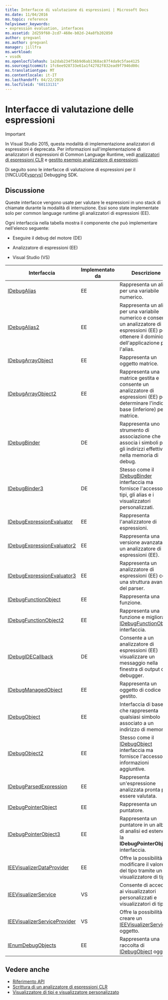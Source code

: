 ```yaml
---
title: Interfacce di valutazione di espressioni | Microsoft Docs
ms.date: 11/04/2016
ms.topic: reference
helpviewer_keywords:
- expression evaluation, interfaces
ms.assetid: 2d259f60-2cd7-460e-b02d-24a8fb202850
author: gregvanl
ms.author: gregvanl
manager: jillfra
ms.workload:
- vssdk
ms.openlocfilehash: 1a2dab234f56b9d6ab1368ac87f4da9c5fae4125
ms.sourcegitcommit: 1fc6ee928733e61a1f42782f832ead9f7946d00c
ms.translationtype: MT
ms.contentlocale: it-IT
ms.lasthandoff: 04/22/2019
ms.locfileid: "60113131"
---
```

# <a name="expression-evaluation-interfaces"></a>Interfacce di valutazione delle espressioni
> [!IMPORTANT]
>  In Visual Studio 2015, questa modalità di implementazione analizzatori di espressioni è deprecata. Per informazioni sull'implementazione di analizzatori di espressioni di Common Language Runtime, vedi [analizzatori di espressioni CLR](https://github.com/Microsoft/ConcordExtensibilitySamples/wiki/CLR-Expression-Evaluators) e [gestito esempio analizzatore di espressioni](https://github.com/Microsoft/ConcordExtensibilitySamples/wiki/Managed-Expression-Evaluator-Sample).

 Di seguito sono le interfacce di valutazione di espressioni per il [!INCLUDE[vsprvs](../../../code-quality/includes/vsprvs_md.md)] Debugging SDK.

## <a name="discussion"></a>Discussione
 Queste interfacce vengono usate per valutare le espressioni in uno stack di chiamate durante la modalità di interruzione. Essi sono state implementate solo per common language runtime gli analizzatori di espressioni (EE).

 Ogni interfaccia nella tabella mostra il componente che può implementare nell'elenco seguente:

- Eseguire il debug del motore (DE)

- Analizzatore di espressioni (EE)

- Visual Studio (VS)

|Interfaccia|Implementato da|Descrizione|
|---------------|--------------------|-----------------|
|[IDebugAlias](../../../extensibility/debugger/reference/idebugalias.md)|EE|Rappresenta un alias per una variabile numerico.|
|[IDebugAlias2](../../../extensibility/debugger/reference/idebugalias2.md)|EE|Rappresenta un alias per una variabile numerico e consente un analizzatore di espressioni (EE) per ottenere il dominio dell'applicazione per l'alias.|
|[IDebugArrayObject](../../../extensibility/debugger/reference/idebugarrayobject.md)|EE|Rappresenta un oggetto matrice.|
|[IDebugArrayObject2](../../../extensibility/debugger/reference/idebugarrayobject2.md)|EE|Rappresenta una matrice gestita e consente un analizzatore di espressioni (EE) per determinare l'indice di base (inferiore) per la matrice.|
|[IDebugBinder](../../../extensibility/debugger/reference/idebugbinder.md)|DE|Rappresenta uno strumento di associazione che associa i simboli per gli indirizzi effettivi nella memoria di debug.|
|[IDebugBinder3](../../../extensibility/debugger/reference/idebugbinder3.md)|DE|Stesso come il [IDebugBinder](../../../extensibility/debugger/reference/idebugbinder.md) interfaccia ma fornisce l'accesso a tipi, gli alias e i visualizzatori personalizzati.|
|[IDebugExpressionEvaluator](../../../extensibility/debugger/reference/idebugexpressionevaluator.md)|EE|Rappresenta l'analizzatore di espressioni.|
|[IDebugExpressionEvaluator2](../../../extensibility/debugger/reference/idebugexpressionevaluator2.md)|EE|Rappresenta una versione avanzata di un analizzatore di espressioni (EE).|
|[IDebugExpressionEvaluator3](../../../extensibility/debugger/reference/idebugexpressionevaluator3.md)|EE|Rappresenta un analizzatore di espressioni (EE) con una struttura avanzata del parser.|
|[IDebugFunctionObject](../../../extensibility/debugger/reference/idebugfunctionobject.md)|EE|Rappresenta una funzione.|
|[IDebugFunctionObject2](../../../extensibility/debugger/reference/idebugfunctionobject2.md)|EE|Rappresenta una funzione e migliora la [IDebugFunctionObject](../../../extensibility/debugger/reference/idebugfunctionobject.md) interfaccia.|
|[IDebugIDECallback](../../../extensibility/debugger/reference/idebugidecallback.md)|DE|Consente a un analizzatore di espressioni (EE) visualizzare un messaggio nella finestra di output del debugger.|
|[IDebugManagedObject](../../../extensibility/debugger/reference/idebugmanagedobject.md)|EE|Rappresenta un oggetto di codice gestito.|
|[IDebugObject](../../../extensibility/debugger/reference/idebugobject.md)|EE|Interfaccia di base che rappresenta qualsiasi simbolo associato a un indirizzo di memoria.|
|[IDebugObject2](../../../extensibility/debugger/reference/idebugobject2.md)|EE|Stesso come il [IDebugObject](../../../extensibility/debugger/reference/idebugobject.md) interfaccia ma fornisce l'accesso a informazioni aggiuntive.|
|[IDebugParsedExpression](../../../extensibility/debugger/reference/idebugparsedexpression.md)|EE|Rappresenta un'espressione analizzata pronta per essere valutata.|
|[IDebugPointerObject](../../../extensibility/debugger/reference/idebugpointerobject.md)|EE|Rappresenta un puntatore.|
|[IDebugPointerObject3](../../../extensibility/debugger/reference/idebugpointerobject3.md)|EE|Rappresenta un puntatore in un albero di analisi ed estende la **IDebugPointerObject** interfaccia.|
|[IEEVisualizerDataProvider](../../../extensibility/debugger/reference/ieevisualizerdataprovider.md)|EE|Offre la possibilità di modificare il valore del tipo tramite un visualizzatore di tipi.|
|[IEEVisualizerService](../../../extensibility/debugger/reference/ieevisualizerservice.md)|VS|Consente di accedere ai visualizzatori personalizzati e visualizzatori di tipi.|
|[IEEVisualizerServiceProvider](../../../extensibility/debugger/reference/ieevisualizerserviceprovider.md)|VS|Offre la possibilità di creare un [IEEVisualizerService](../../../extensibility/debugger/reference/ieevisualizerservice.md) oggetto.|
|[IEnumDebugObjects](../../../extensibility/debugger/reference/ienumdebugobjects.md)|EE|Rappresenta una raccolta di [IDebugObject](../../../extensibility/debugger/reference/idebugobject.md) oggetti.|

## <a name="see-also"></a>Vedere anche
- [Riferimento API](../../../extensibility/debugger/reference/api-reference-visual-studio-debugging.md)
- [Scrittura di un analizzatore di espressioni CLR](../../../extensibility/debugger/writing-a-common-language-runtime-expression-evaluator.md)
- [Visualizzatore di tipi e visualizzatore personalizzato](../../../extensibility/debugger/type-visualizer-and-custom-viewer.md)